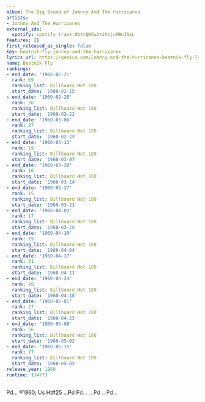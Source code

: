 ```yaml
---
album: The Big Sound of Johnny And The Hurricanes
artists:
- Johnny And The Hurricanes
external_ids:
  spotify: spotify:track:0h4nQ06w2rihvjuMBnJSxL
features: []
first_released_as_single: false
key: beatnik-fly-johnny-and-the-hurricanes
lyrics_url: https://genius.com/Johnny-and-the-hurricanes-beatnik-fly-lyrics
name: Beatnik Fly
rankings:
- end_date: '1960-02-21'
  rank: 69
  ranking_list: Billboard Hot 100
  start_date: '1960-02-15'
- end_date: '1960-02-28'
  rank: 36
  ranking_list: Billboard Hot 100
  start_date: '1960-02-22'
- end_date: '1960-03-06'
  rank: 27
  ranking_list: Billboard Hot 100
  start_date: '1960-02-29'
- end_date: '1960-03-13'
  rank: 19
  ranking_list: Billboard Hot 100
  start_date: '1960-03-07'
- end_date: '1960-03-20'
  rank: 16
  ranking_list: Billboard Hot 100
  start_date: '1960-03-14'
- end_date: '1960-03-27'
  rank: 15
  ranking_list: Billboard Hot 100
  start_date: '1960-03-21'
- end_date: '1960-04-03'
  rank: 17
  ranking_list: Billboard Hot 100
  start_date: '1960-03-28'
- end_date: '1960-04-10'
  rank: 19
  ranking_list: Billboard Hot 100
  start_date: '1960-04-04'
- end_date: '1960-04-17'
  rank: 21
  ranking_list: Billboard Hot 100
  start_date: '1960-04-11'
- end_date: '1960-04-24'
  rank: 28
  ranking_list: Billboard Hot 100
  start_date: '1960-04-18'
- end_date: '1960-05-01'
  rank: 27
  ranking_list: Billboard Hot 100
  start_date: '1960-04-25'
- end_date: '1960-05-08'
  rank: 56
  ranking_list: Billboard Hot 100
  start_date: '1960-05-02'
- end_date: '1960-05-15'
  rank: 77
  ranking_list: Billboard Hot 100
  start_date: '1960-05-09'
release_year: 1960
runtime: 134773
---
```

Pd... ®1960; Us Ht#25 ...Pd
Pd... ...Pd
...Pd...
